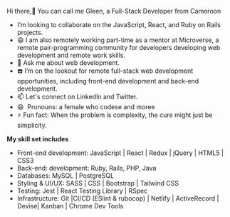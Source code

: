 Hi there,👋 You can call me Gleen, a Full-Stack Developer from Cameroon


- I’m looking to collaborate on the JavaScript, React, and Ruby on Rails projects.
- 😄 I am also remotely working part-time as a mentor at Microverse, a remote pair-programming community for developers developing web development and remote work skills.
- 💬 Ask me about web development.
- ☎️ I’m on the lookout for remote full-stack web development opportunities, including front-end development and back-end development.
- 📫 Let's connect on LinkedIn and Twitter.
- 😄  Pronouns: a female who codese and moree
- ⚡ Fun fact: When the problem is complexity, the cure might just be simplicity.

**My skill set includes** 

- Front-end development: JavaScript | React | Redux | jQuery | HTML5 | CSS3 
- Back-end: development: Ruby, Rails, PHP, Java
- Databases: MySQL | PostgreSQL
- Styling & UI/UX: SASS | CSS | Bootstrap | Tailwind CSS 
- Testing: Jest | React Testing Library | RSpec
- Infrastructure: Git |CI/CD (ESlint & rubocop) | Netlify | ActiveRecord | Devise| Kanban | Chrome Dev Tools





<!---
Gleennkar/Gleennkar is a ✨ special ✨ repository because its `README.md` (this file) appears on your GitHub profile.
You can click the Preview link to take a look at your changes.
--->
